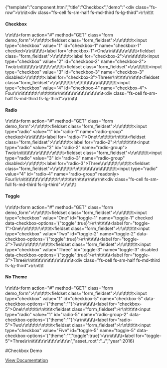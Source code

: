 {"template":"component.html","title":"Checkbox","demo":"<div class=\"fs-row\">\r\n\t<div class=\"fs-cell fs-sm-half fs-md-third fs-lg-third\">\r\n\t\t<h4>Checkbox</h4>\r\n\t\t<form action=\"#\" method=\"GET\" class=\"form demo_form\">\r\n\t\t\t<fieldset class=\"form_fieldset\">\r\n\t\t\t\t<input type=\"checkbox\" value=\"1\" id=\"checkbox-1\" name=\"checkbox-1\" checked>\r\n\t\t\t\t<label for=\"checkbox-1\">One</label>\r\n\t\t\t</fieldset>\r\n\t\t\t<fieldset class=\"form_fieldset\">\r\n\t\t\t\t<label for=\"checkbox-2\">\r\n\t\t\t\t\t<input type=\"checkbox\" value=\"2\" id=\"checkbox-2\" name=\"checkbox-2\"> Two\r\n\t\t\t\t</label>\r\n\t\t\t</fieldset>\r\n\t\t\t<fieldset class=\"form_fieldset\">\r\n\t\t\t\t<input type=\"checkbox\" value=\"3\" id=\"checkbox-3\" name=\"checkbox-3\" disabled>\r\n\t\t\t\t<label for=\"checkbox-3\">Three</label>\r\n\t\t\t</fieldset>\r\n\t\t\t<fieldset class=\"form_fieldset\">\r\n\t\t\t\t<label>\r\n\t\t\t\t\t<span>\r\n\t\t\t\t\t\t<input type=\"checkbox\" value=\"4\" id=\"checkbox-4\" name=\"checkbox-4\"> Four\r\n\t\t\t\t\t</span>\r\n\t\t\t\t</label>\r\n\t\t\t</fieldset>\r\n\t\t</form>\r\n\t</div>\r\n\t<div class=\"fs-cell fs-sm-half fs-md-third fs-lg-third\">\r\n\t\t<h4>Radio</h4>\r\n\t\t<form action=\"#\" method=\"GET\" class=\"form demo_form\">\r\n\t\t\t<fieldset class=\"form_fieldset\">\r\n\t\t\t\t<input type=\"radio\" value=\"1\" id=\"radio-1\" name=\"radio-group\" checked>\r\n\t\t\t\t<label for=\"radio-1\">One</label>\r\n\t\t\t</fieldset>\r\n\t\t\t<fieldset class=\"form_fieldset\">\r\n\t\t\t\t<label for=\"radio-2\">\r\n\t\t\t\t\t<input type=\"radio\" value=\"2\" id=\"radio-2\" name=\"radio-group\"> Two\r\n\t\t\t\t</label>\r\n\t\t\t</fieldset>\r\n\t\t\t<fieldset class=\"form_fieldset\">\r\n\t\t\t\t<input type=\"radio\" value=\"3\" id=\"radio-3\" name=\"radio-group\" disabled>\r\n\t\t\t\t<label for=\"radio-3\">Three</label>\r\n\t\t\t</fieldset>\r\n\t\t\t<fieldset class=\"form_fieldset\">\r\n\t\t\t\t<label>\r\n\t\t\t\t\t<span>\r\n\t\t\t\t\t\t<input type=\"radio\" value=\"4\" id=\"radio-4\" name=\"radio-group\" readonly> Four!\r\n\t\t\t\t\t</span>\r\n\t\t\t\t</label>\r\n\t\t\t</fieldset>\r\n\t\t</form>\r\n\t</div>\r\n\t<div class=\"fs-cell fs-sm-full fs-md-third fs-lg-third\">\r\n\t\t<h4>Toggle</h4>\r\n\t\t<form action=\"#\" method=\"GET\" class=\"form demo_form\">\r\n\t\t\t<fieldset class=\"form_fieldset\">\r\n\t\t\t\t<input type=\"checkbox\" value=\"One\" id=\"toggle-1\" name=\"toggle-1\" checked data-checkbox-options='{\"toggle\":true}'>\r\n\t\t\t\t<label for=\"toggle-1\">One</label>\r\n\t\t\t</fieldset>\r\n\t\t\t<fieldset class=\"form_fieldset\">\r\n\t\t\t\t<input type=\"checkbox\" value=\"Two\" id=\"toggle-2\" name=\"toggle-2\" data-checkbox-options='{\"toggle\":true}'>\r\n\t\t\t\t<label for=\"toggle-2\">Two</label>\r\n\t\t\t</fieldset>\r\n\t\t\t<fieldset class=\"form_fieldset\">\r\n\t\t\t\t<input type=\"checkbox\" value=\"Three\" id=\"toggle-3\" name=\"toggle-3\" disabled data-checkbox-options='{\"toggle\":true}'>\r\n\t\t\t\t<label for=\"toggle-3\">Three</label>\r\n\t\t\t</fieldset>\r\n\t\t</form>\r\n\t</div>\r\n\t<div class=\"fs-cell fs-sm-half fs-md-third fs-lg-third\">\r\n\t\t<h4>No Theme</h4>\r\n\t\t<form action=\"#\" method=\"GET\" class=\"form demo_form\">\r\n\t\t\t<fieldset class=\"form_fieldset\">\r\n\t\t\t\t<input type=\"checkbox\" value=\"1\" id=\"checkbox-5\" name=\"checkbox-5\" data-checkbox-options='{\"theme\":\"\"}'>\r\n\t\t\t\t<label for=\"checkbox-5\">One</label>\r\n\t\t\t</fieldset>\r\n\t\t\t<fieldset class=\"form_fieldset\">\r\n\t\t\t\t<input type=\"radio\" value=\"1\" id=\"radio-5\" name=\"radio-group-2\" data-checkbox-options='{\"theme\":\"\"}'>\r\n\t\t\t\t<label for=\"radio-5\">Two</label>\r\n\t\t\t</fieldset>\r\n\t\t\t<fieldset class=\"form_fieldset\">\r\n\t\t\t\t<input type=\"checkbox\" value=\"Five\" id=\"toggle-5\" name=\"toggle-5\" data-checkbox-options='{\"theme\":\"\",\"toggle\":true}'>\r\n\t\t\t\t<label for=\"toggle-5\">Three</label>\r\n\t\t\t</fieldset>\r\n\t\t</form>\r\n\t</div>\r\n</div>","asset_root":"../","year":2016}

 #Checkbox Demo
<p class="back_link"><a href="http://beta.formstone.it/components/checkbox">View Documentation</a></p>